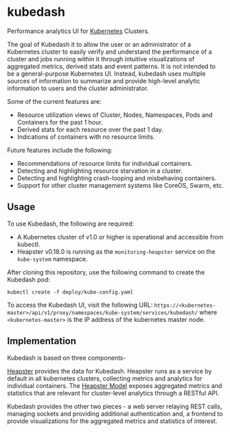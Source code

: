 # kubedash
Performance analytics UI for [Kubernetes](http://github.com/GoogleCloudPlatform/kubernetes) Clusters.

The goal of Kubedash it to allow the user or an administrator of a Kubernetes cluster to easily verify and understand the performance of a cluster and jobs running within it through intuitive visualizations of aggregated metrics, derived stats and event patterns.
It is not intended to be a general-purpose Kubernetes UI.
Instead, kubedash uses multiple sources of information to summarize and provide high-level analytic information to users and the cluster administrator.

Some of the current features are:
- Resource utilization views of Cluster, Nodes, Namespaces, Pods and Containers for the past 1 hour.
- Derived stats for each resource over the past 1 day.
- Indications of containers with no resource limits.

Future features include the following:
- Recommendations of resource limits for individual containers.
- Detecting and highlighting resource starvation in a cluster.
- Detecting and highlighting crash-looping and misbehaving containers.
- Support for other cluster management systems like CoreOS, Swarm, etc.

## Usage

To use Kubedash, the following are required:
- A Kubernetes cluster of v1.0 or higher is operational and accessible from kubectl.
- Heapster v0.18.0 is running as the `monitoring-heapster` service on the `kube-system` namespace.

After cloning this repository, use the following command to create the Kubedash pod:

`kubectl create -f deploy/kube-config.yaml`

To access the Kubedash UI, visit the following URL: `https://<kubernetes-master>/api/v1/proxy/namespaces/kube-system/services/kubedash/`
where `<kubernetes-master>` is the IP address of the kubernetes master node.

## Implementation

Kubedash is based on three components-

[Heapster](http://github.com/kubernetes/heapster) provides the data for Kubedash.
Heapster runs as a service by default in all kubernetes clusters, collecting metrics and analytics for individual containers.
The [Heapster Model](https://github.com/kubernetes/heapster/blob/master/docs/model.md) exposes aggregated metrics and statistics that are relevant for cluster-level analytics through a RESTful API.

Kubedash provides the other two pieces - a web server relaying REST calls, managing sockets and providing additional authentication and, a frontend to provide visualizations for the aggregated metrics and statistics of interest.
